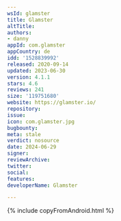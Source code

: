 ```yaml
---
wsId: glamster
title: Glamster
altTitle: 
authors:
- danny
appId: com.glamster
appCountry: de
idd: '1528839992'
released: 2020-09-14
updated: 2023-06-30
version: 4.1.1
stars: 4.6
reviews: 241
size: '119751680'
website: https://glamster.io/
repository: 
issue: 
icon: com.glamster.jpg
bugbounty: 
meta: stale
verdict: nosource
date: 2024-06-29
signer: 
reviewArchive: 
twitter: 
social: 
features: 
developerName: Glamster

---
```


{% include copyFromAndroid.html %}

